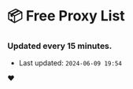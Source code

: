 # :package: Free Proxy List
### Updated every 15 minutes.

- Last updated: `2024-06-09 19:54`

:heart:
